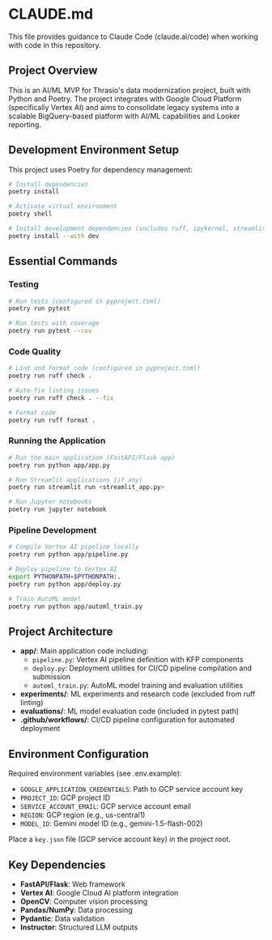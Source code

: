 # CLAUDE.md

This file provides guidance to Claude Code (claude.ai/code) when working with code in this repository.

## Project Overview
This is an AI/ML MVP for Thrasio's data modernization project, built with Python and Poetry. The project integrates with Google Cloud Platform (specifically Vertex AI) and aims to consolidate legacy systems into a scalable BigQuery-based platform with AI/ML capabilities and Looker reporting.

## Development Environment Setup
This project uses Poetry for dependency management:

```bash
# Install dependencies
poetry install

# Activate virtual environment
poetry shell

# Install development dependencies (includes ruff, ipykernel, streamlit)
poetry install --with dev
```

## Essential Commands

### Testing
```bash
# Run tests (configured in pyproject.toml)
poetry run pytest

# Run tests with coverage
poetry run pytest --cov
```

### Code Quality
```bash
# Lint and format code (configured in pyproject.toml)
poetry run ruff check .

# Auto-fix linting issues
poetry run ruff check . --fix

# Format code
poetry run ruff format .
```

### Running the Application
```bash
# Run the main application (FastAPI/Flask app)
poetry run python app/app.py

# Run Streamlit applications (if any)
poetry run streamlit run <streamlit_app.py>

# Run Jupyter notebooks
poetry run jupyter notebook
```

### Pipeline Development
```bash
# Compile Vertex AI pipeline locally
poetry run python app/pipeline.py

# Deploy pipeline to Vertex AI
export PYTHONPATH=$PYTHONPATH:.
poetry run python app/deploy.py

# Train AutoML model
poetry run python app/automl_train.py
```

## Project Architecture
- **app/**: Main application code including:
  - `pipeline.py`: Vertex AI pipeline definition with KFP components
  - `deploy.py`: Deployment utilities for CI/CD pipeline compilation and submission
  - `automl_train.py`: AutoML model training and evaluation utilities
- **experiments/**: ML experiments and research code (excluded from ruff linting)
- **evaluations/**: ML model evaluation code (included in pytest path)
- **.github/workflows/**: CI/CD pipeline configuration for automated deployment

## Environment Configuration
Required environment variables (see .env.example):
- `GOOGLE_APPLICATION_CREDENTIALS`: Path to GCP service account key
- `PROJECT_ID`: GCP project ID
- `SERVICE_ACCOUNT_EMAIL`: GCP service account email
- `REGION`: GCP region (e.g., us-central1)
- `MODEL_ID`: Gemini model ID (e.g., gemini-1.5-flash-002)

Place a `key.json` file (GCP service account key) in the project root.

## Key Dependencies
- **FastAPI/Flask**: Web framework
- **Vertex AI**: Google Cloud AI platform integration
- **OpenCV**: Computer vision processing
- **Pandas/NumPy**: Data processing
- **Pydantic**: Data validation
- **Instructor**: Structured LLM outputs